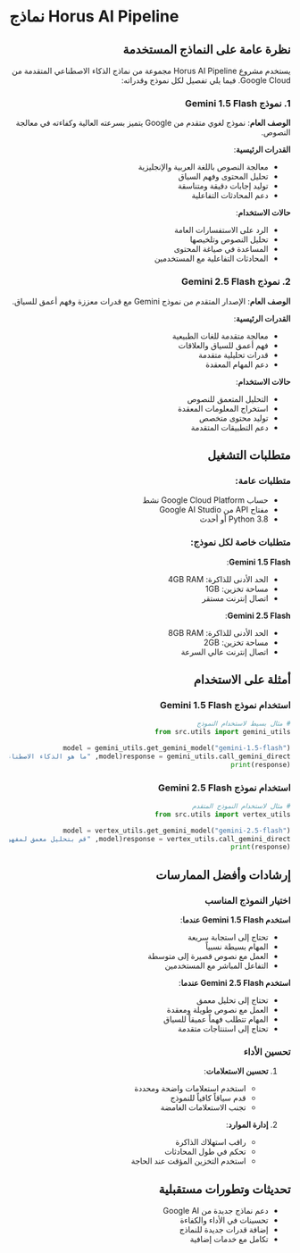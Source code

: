 # نماذج Horus AI Pipeline

<div dir="rtl">

## نظرة عامة على النماذج المستخدمة

يستخدم مشروع Horus AI Pipeline مجموعة من نماذج الذكاء الاصطناعي المتقدمة من Google Cloud. فيما يلي تفصيل لكل نموذج وقدراته:

### 1. نموذج Gemini 1.5 Flash

**الوصف العام**:
نموذج لغوي متقدم من Google يتميز بسرعته العالية وكفاءته في معالجة النصوص.

**القدرات الرئيسية**:
- معالجة النصوص باللغة العربية والإنجليزية
- تحليل المحتوى وفهم السياق
- توليد إجابات دقيقة ومتناسقة
- دعم المحادثات التفاعلية

**حالات الاستخدام**:
- الرد على الاستفسارات العامة
- تحليل النصوص وتلخيصها
- المساعدة في صياغة المحتوى
- المحادثات التفاعلية مع المستخدمين

### 2. نموذج Gemini 2.5 Flash

**الوصف العام**:
الإصدار المتقدم من نموذج Gemini مع قدرات معززة وفهم أعمق للسياق.

**القدرات الرئيسية**:
- معالجة متقدمة للغات الطبيعية
- فهم أعمق للسياق والعلاقات
- قدرات تحليلية متقدمة
- دعم المهام المعقدة

**حالات الاستخدام**:
- التحليل المتعمق للنصوص
- استخراج المعلومات المعقدة
- توليد محتوى متخصص
- دعم التطبيقات المتقدمة

## متطلبات التشغيل

### متطلبات عامة:
- حساب Google Cloud Platform نشط
- مفتاح API من Google AI Studio
- Python 3.8 أو أحدث

### متطلبات خاصة لكل نموذج:

**Gemini 1.5 Flash**:
- الحد الأدنى للذاكرة: 4GB RAM
- مساحة تخزين: 1GB
- اتصال إنترنت مستقر

**Gemini 2.5 Flash**:
- الحد الأدنى للذاكرة: 8GB RAM
- مساحة تخزين: 2GB
- اتصال إنترنت عالي السرعة

## أمثلة على الاستخدام

### استخدام نموذج Gemini 1.5 Flash

```python
# مثال بسيط لاستخدام النموذج
from src.utils import gemini_utils

model = gemini_utils.get_gemini_model("gemini-1.5-flash")
response = gemini_utils.call_gemini_direct(model, "ما هو الذكاء الاصطناعي؟")
print(response)
```

### استخدام نموذج Gemini 2.5 Flash

```python
# مثال لاستخدام النموذج المتقدم
from src.utils import vertex_utils

model = vertex_utils.get_gemini_model("gemini-2.5-flash")
response = vertex_utils.call_gemini_direct(model, "قم بتحليل معمق لمفهوم الذكاء الاصطناعي وتطبيقاته.")
print(response)
```

## إرشادات وأفضل الممارسات

### اختيار النموذج المناسب

**استخدم Gemini 1.5 Flash عندما**:
- تحتاج إلى استجابة سريعة
- المهام بسيطة نسبياً
- العمل مع نصوص قصيرة إلى متوسطة
- التفاعل المباشر مع المستخدمين

**استخدم Gemini 2.5 Flash عندما**:
- تحتاج إلى تحليل معمق
- العمل مع نصوص طويلة ومعقدة
- المهام تتطلب فهماً عميقاً للسياق
- تحتاج إلى استنتاجات متقدمة

### تحسين الأداء

1. **تحسين الاستعلامات**:
   - استخدم استعلامات واضحة ومحددة
   - قدم سياقاً كافياً للنموذج
   - تجنب الاستعلامات الغامضة

2. **إدارة الموارد**:
   - راقب استهلاك الذاكرة
   - تحكم في طول المحادثات
   - استخدم التخزين المؤقت عند الحاجة

## تحديثات وتطورات مستقبلية

- دعم نماذج جديدة من Google AI
- تحسينات في الأداء والكفاءة
- إضافة قدرات جديدة للنماذج
- تكامل مع خدمات إضافية

</div>